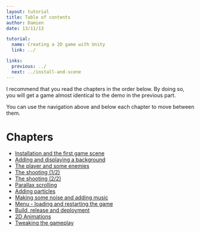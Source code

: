 ```yaml
---
layout: tutorial
title: Table of contents
author: Damien
date: 13/11/13

tutorial:
  name: Creating a 2D game with Unity
  link: ../

links:
  previous: ../
  next: ../install-and-scene
---
```


I recommend that you read the chapters in the order below. By doing so, you will get a game almost identical to the demo in the previous part.

You can use the navigation above and below each chapter to move between them.

# Chapters

- [Installation and the first game scene](../install-and-scene)
- [Adding and displaying a background](../background-and-camera)
- [The player and some enemies](../player-and-enemies)
- [The shooting (1/2)](../shooting-1)
- [The shooting (2/2)](../shooting-2)
- [Parallax scrolling](../parallax-scrolling)
- [Adding particles](../particles)
- [Making some noise and adding music](../sounds)
- [Menu - loading and restarting the game](../menus)
- [Build, release and deployment](../deployment)
- [2D Animations](../animations)
- [Tweaking the gameplay](../tweaking-the-gameplay)
